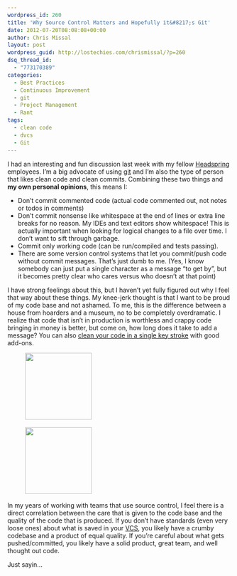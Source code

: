 ```yaml
---
wordpress_id: 260
title: 'Why Source Control Matters and Hopefully it&#8217;s Git'
date: 2012-07-20T08:08:08+00:00
author: Chris Missal
layout: post
wordpress_guid: http://lostechies.com/chrismissal/?p=260
dsq_thread_id:
  - "773170389"
categories:
  - Best Practices
  - Continuous Improvement
  - git
  - Project Management
  - Rant
tags:
  - clean code
  - dvcs
  - Git
---
```

I had an interesting and fun discussion last week with my fellow [Headspring](http://www.headspring.com) employees. I&#8217;m a big advocate of using [git](http://lostechies.com/chrismissal/category/git/) and I&#8217;m also the type of person that likes clean code and clean commits. Combining these two things and **my own personal opinions**, this means I:

  * Don&#8217;t commit commented code (actual code commented out, not notes or todos in comments)
  * Don&#8217;t commit nonsense like whitespace at the end of lines or extra line breaks for no reason. My IDEs and text editors show whitespace! This is actually important when looking for logical changes to a file over time. I don&#8217;t want to sift through garbage.
  * Commit only working code (can be run/compiled and tests passing).
  * There are some version control systems that let you commit/push code without commit messages. That&#8217;s just dumb to me. (Yes, I know somebody can just put a single character as a message &#8220;to get by&#8221;, but it becomes pretty clear who cares versus who doesn&#8217;t at that point)

I have strong feelings about this, but I haven&#8217;t yet fully figured out why I feel that way about these things. My knee-jerk thought is that I want to be proud of my code base and not ashamed. To me, this is the difference between a house from hoarders and a museum, no to be completely overdramatic. I realize that code that isn&#8217;t in production is worthless and crappy code bringing in money is better, but come on, how long does it take to add a message? You can also [clean your code in a single key stroke](http://www.jetbrains.com/resharper/features/code_formatting.html) with good add-ons.

<div id='gallery-1' class='gallery galleryid-260 gallery-columns-2 gallery-size-thumbnail'>
  <figure class='gallery-item'> 
  
  <div class='gallery-icon landscape'>
    <a href='/content/chrismissal/uploads/2012/07/museum.jpg'><img width="150" height="150" src="/content/chrismissal/uploads/2012/07/museum-150x150.jpg" class="attachment-thumbnail size-thumbnail" alt="" srcset="/content/chrismissal/uploads/2012/07/museum-150x150.jpg 150w, /content/chrismissal/uploads/2012/07/museum-100x100.jpg 100w" sizes="100vw" /></a>
  </div></figure><figure class='gallery-item'> 
  
  <div class='gallery-icon landscape'>
    <a href='/content/chrismissal/uploads/2012/07/hoarders.jpg'><img width="150" height="150" src="/content/chrismissal/uploads/2012/07/hoarders-150x150.jpg" class="attachment-thumbnail size-thumbnail" alt="" srcset="/content/chrismissal/uploads/2012/07/hoarders-150x150.jpg 150w, /content/chrismissal/uploads/2012/07/hoarders-100x100.jpg 100w" sizes="100vw" /></a>
  </div></figure>
</div>

In my years of working with teams that use source control, I feel there is a direct correlation between the care that is given to the code base and the quality of the code that is produced. If you don&#8217;t have standards (even very loose ones) about what is saved in your [VCS](http://en.wikipedia.org/wiki/Revision_control), you likely have a crumby codebase and a product of equal quality. If you&#8217;re careful about what gets pushed/committed, you likely have a solid product, great team, and well thought out code.

Just sayin&#8230;